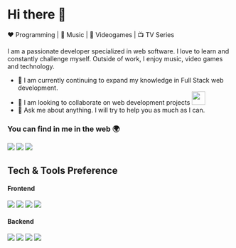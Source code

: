 # Hi there 👋

 ❤️ Programming | 💜 Music | 💙 Videogames | 📺 TV Series

I am a passionate developer specialized in web software. I love to learn and constantly challenge myself. Outside of work, I enjoy music, video games and technology.

- 🌱 I am currently continuing to expand my knowledge in Full Stack web development.
- 👯 I am looking to collaborate on web development projects <img src="https://media.giphy.com/media/WUlplcMpOCEmTGBtBW/giphy.gif" width="30">
- 💬 Ask me about anything. I will try to help you as much as I can.

### You can find in me in the web 🌍

![](https://img.shields.io/badge/Gmail-d14836?style=flat-square&logo=Gmail&logoColor=white&link=mailto:samcp210@gmail.com) ![](https://img.shields.io/badge/-Samcp210-blue?style=flat&logo=Linkedin&logoColor=white&link=https://www.linkedin.com/in/samcp210/) ![](https://img.shields.io/badge/-Samcp210-47CCCC?style=flat&logo=Google-Chrome&logoColor=white&link=https://samcp210.com)


## Tech & Tools Preference
#### **Frontend**

<img src="https://img.shields.io/badge/TypeScript-007ACC?style=for-the-badge&logo=typescript&logoColor=white"> <img src="https://img.shields.io/badge/React-20232A?style=for-the-badge&logo=react&logoColor=61DAFB"> <img src="https://img.shields.io/badge/Tailwind_CSS-38B2AC?style=for-the-badge&logo=tailwind-css&logoColor=white"> <img src="https://img.shields.io/badge/Material--UI-0081CB?style=for-the-badge&logo=material-ui&logoColor=white">
<br>
#### **Backend**
<img src="https://img.shields.io/badge/Node.js-43853D?style=for-the-badge&logo=node.js&logoColor=white"> <img src="https://img.shields.io/badge/MySQL-316192?style=for-the-badge&logo=mysql&logoColor=white"> <img src="https://img.shields.io/badge/MongoDB-4EA94B?style=for-the-badge&logo=mongodb&logoColor=white"> <img src="https://img.shields.io/badge/Docker-007ACC?style=for-the-badge&logo=docker&logoColor=white">
<br>
